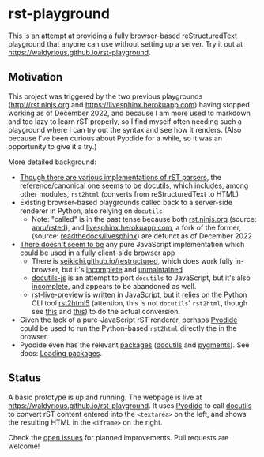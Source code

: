 # rst-playground

This is an attempt at providing a fully browser-based reStructuredText playground
that anyone can use without setting up a server.
Try it out at <https://waldyrious.github.io/rst-playground>.

## Motivation

This project was triggered by the two previous playgrounds
(<http://rst.ninjs.org> and <https://livesphinx.herokuapp.com>)
having stopped working as of December 2022,
and because I am more used to markdown and too lazy to learn rST properly,
so I find myself often needing such a playground
where I can try out the syntax and see how it renders.
(Also because I've been curious about Pyodide for a while, so it was an opportunity to give it a try.)

More detailed background:

- [Though there are various implementations of rST parsers](https://stackoverflow.com/q/2746692/266309),
  the reference/canonical one seems to be [docutils](https://docutils.sourceforge.io),
  which includes, among other modules, `rst2html` (converts from reStructuredText to HTML)
- Existing browser-based playgrounds called back to a server-side renderer in Python, also relying on `docutils`
  - Note: "called" is in the past tense because both
    [rst.ninjs.org](http://rst.ninjs.org)
    (source: [anru/rsted](https://github.com/anru/rsted)),
    and [livesphinx.herokuapp.com](https://livesphinx.herokuapp.com/), a fork of the former,
    (source: [readthedocs/livesphinx](https://github.com/readthedocs/livesphinx))
    are defunct as of December 2022
- [There doesn't seem to be](https://stackoverflow.com/q/16335197/266309)
  any pure JavaScript implementation which could be used in a fully client-side browser app
  - There is [seikichi.github.io/restructured](https://seikichi.github.io/restructured/),
    which does work fully in-browser,
    but it's [incomplete](https://github.com/seikichi/restructured/#progress)
    and [unmaintained](https://github.com/seikichi/restructured/issues/15)
  - [docutils-js](https://github.com/docutils-js/docutils-js) is an attempt to port `docutils` to JavaScript,
    but it's also [incomplete](https://github.com/docutils-js/docutils-js#addendum),
    and appears to be abandoned as well.
  - [rst-live-preview](https://github.com/frantic1048/rst-live-preview) is written in JavaScript,
    but it [relies](https://github.com/frantic1048/rst-live-preview/blob/42fac8658/rst-loader.js#L17)
    on the Python CLI tool [rst2html5](https://github.com/marianoguerra/rst2html5/)
    (attention, this is not `docutils`' `rst2html`,
    though see [this](https://github.com/marianoguerra/rst2html5/issues/20)
    and [this](https://github.com/marianoguerra/rst2html5/issues/87))
    to do the actual conversion.
- Given the lack of a pure-JavaScript rST renderer, perhaps [Pyodide](https://pyodide.org) could be used
  to run the Python-based `rst2html` directly the in the browser.
- Pyodide even has the relevant [packages](https://pyodide.org/en/0.19.1/usage/packages-in-pyodide.html)
  ([docutils](https://docutils.sourceforge.io) and [pygments](https://pygments.org)).
  See docs: [Loading packages](https://pyodide.org/en/0.19.1/usage/loading-packages.html#loading-packages).

## Status

A basic prototype is up and running.
The webpage is live at <https://waldyrious.github.io/rst-playground>.
It uses [Pyodide](https://pyodide.org) to call [docutils](https://docutils.sourceforge.io)
to convert rST content entered into the `<textarea>` on the left,
and shows the resulting HTML in the `<iframe>` on the right.

Check the [open issues](https://github.com/waldyrious/rst-playground/issues) for planned improvements.
Pull requests are welcome!
